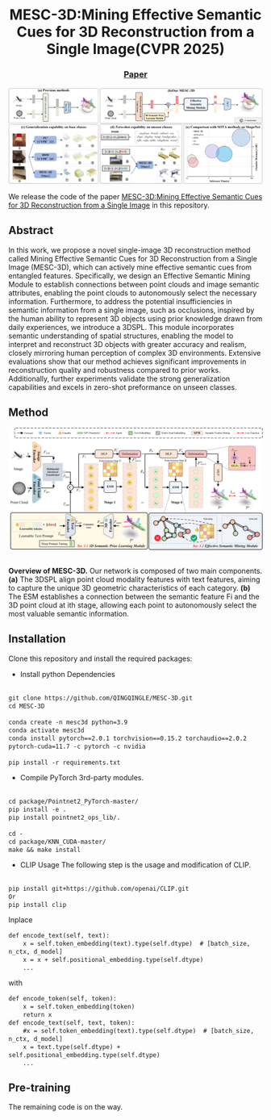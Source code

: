 <p align="center">
<h1 align="center">MESC-3D:Mining Effective Semantic Cues for 3D Reconstruction from a Single Image(CVPR 2025)</h1>
<!-- <p align="center">
    <a href="https://junshengzhou.github.io/"><strong>Junsheng Zhou*</strong></a>
    ·
    <a href="https://weiqi-zhang.github.io/UDiFF/"><strong>Weiqi Zhang*</strong></a>
    ·
    <a href="https://mabaorui.github.io/"><strong>Baorui Ma</strong></a>
    ·
    <a href="https://dblp.org/pid/261/1098.html"><strong>Kanle Shi</strong></a>
    ·
    <a href="https://yushen-liu.github.io/"><strong>Yu-Shen Liu</strong></a>
    ·
    <a href="https://h312h.github.io/"><strong>Zhizhong Han</strong></a>
</p>
<p align="center"><strong>(* Equal Contribution)</strong></p> -->
<!-- <h3 align="center"><a href="https://arxiv.org/abs/2404.06851">Paper</a> | <a href="https://weiqi-zhang.github.io/UDiFF/">Project Page</a></h3> -->
<h3 align="center"><a href="https://github/QINGQINGLE">Paper</a></h3>
<div align="center"></div>
</p>
<p align="center">
    <img src="figs/mainfig.jpg" width="780" />
</p>

We release the code of the paper <a href="https://github/QINGQINGLE">MESC-3D:Mining Effective Semantic Cues for 3D Reconstruction from a Single Image</a> in this repository.


## Abstract

<p>
            In this work, we propose a novel single-image 3D reconstruction method called Mining Effective Semantic Cues for 3D Reconstruction from a Single Image (MESC-3D), which can actively mine effective semantic cues from entangled features. Specifically, we design an Effective Semantic Mining Module to establish connections between point clouds and image semantic attributes, enabling the point clouds to autonomously select the necessary information. Furthermore, to address the potential insufficiencies in semantic information from a single image, such as occlusions, inspired by the human ability to represent 3D objects using prior knowledge drawn from daily experiences, we introduce a 3DSPL. This module incorporates semantic understanding of spatial structures, enabling the model to interpret and reconstruct 3D objects with greater accuracy and realism, closely mirroring human perception of complex 3D environments. Extensive evaluations show that our method achieves significant improvements in reconstruction quality and robustness compared to prior works. Additionally, further experiments validate the strong generalization capabilities and excels in zero-shot preformance on unseen classes.  
          </p>


## Method

<p align="center">
  <img src="figs/overview.jpg" width="780" />
</p>

<p style="margin-top: 30px">
            <b>Overview of MESC-3D.</b> Our network is composed of two main components. <b>(a)</b> The 3DSPL align point cloud modality features with text features, aiming to capture the unique 3D geometric characteristics of each category. <b>(b)</b> The ESM establishes a connection between the semantic feature Fi and the 3D point cloud at ith stage, allowing each point to autonomously select the most valuable semantic information. 
          </p>

## Installation
Clone this repository and install the required packages:

- Install python Dependencies
```shell

git clone https://github.com/QINGQINGLE/MESC-3D.git
cd MESC-3D

conda create -n mesc3d python=3.9
conda activate mesc3d
conda install pytorch==2.0.1 torchvision==0.15.2 torchaudio==2.0.2 pytorch-cuda=11.7 -c pytorch -c nvidia

pip install -r requirements.txt

```

- Compile PyTorch 3rd-party modules.

```shell

cd package/Pointnet2_PyTorch-master/
pip install -e .
pip install pointnet2_ops_lib/.

cd -
cd package/KNN_CUDA-master/
make && make install

```

- CLIP Usage
The following step is the usage and modification of CLIP.
```shell

pip install git+https://github.com/openai/CLIP.git
Or
pip install clip

```
Inplace
```shell
def encode_text(self, text):
    x = self.token_embedding(text).type(self.dtype)  # [batch_size, n_ctx, d_model]
    x = x + self.positional_embedding.type(self.dtype)
    ...
```
with 
```shell
def encode_token(self, token):
    x = self.token_embedding(token)
    return x
def encode_text(self, text, token):
    #x = self.token_embedding(text).type(self.dtype)  # [batch_size, n_ctx, d_model]
    x = text.type(self.dtype) + self.positional_embedding.type(self.dtype)
    ...
```

## Pre-training

The remaining code is on the way.
